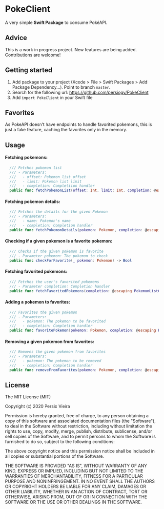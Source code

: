 # PokeClient

A very simple **Swift Package** to consume PokéAPI.

## Advice

This is a work in progress project. New features are being added. Contributions are welcome!

## Getting started

1. Add package to your project (Xcode > File > Swift Packages > Add Package Dependency...). Point to branch `master`.
2. Search for the following url: https://github.com/persiogv/PokeClient
3. Add `import PokeClient` in your Swift file

## Favorites

As PokeAPI doesn't have endpoints to handle favorited pokemons, this is just a fake feature, caching the favorites only in the memory.

## Usage

#### Fetching pokemons:

```swift
  /// Fetches pokemon list
  /// - Parameters:
  ///   - offset: Pokemon list offset
  ///   - limit: Pokemon list limit
  ///   - completion: Completiion handler
  public func fetchPokemonList(offset: Int, limit: Int, completion: @escaping PokemonListCompletion)
```

#### Fetching pokemon details:

```swift
  /// Fetches the details for the given Pokemon
  /// - Parameters:
  ///   - name: Pokemon's name
  ///   - completion: Completion handler
  public func fetchPokemonDetails(pokemon: Pokemon, completion: @escaping PokemonDetailsCompletion)
```

#### Checking if a given pokemon is a favorite pokemon:

```swift
  /// Checks if the given pokemon is favorite
  /// - Parameter pokemon: The pokemon to check
  public func checkForFavorite(_ pokemon: Pokemon) -> Bool
```

#### Fetching favorited pokemons:

```swift
  /// Fetches the user's favorited pokemons
  /// - Parameter completion: Completion handler
  public func fetchFavoritedPokemons(completion: @escaping PokemonListCompletion)
```

#### Adding a pokemon to favorites:

```swift
  /// Favorites the given pokemon
  /// - Parameters:
  ///   - pokemon: The pokemon to be favorited
  ///   - completion: Completion handler
  public func favoritePokemon(pokemon: Pokemon, completion: @escaping PokemonFavoriteCompletion)
```

#### Removing a given pokemon from favorites:

```swift
  /// Removes the given pokemon from favorites
  /// - Parameters:
  ///   - pokemon: The pokemon to be removed
  ///   - completion: Completion handler
  public func removeFromFavorites(pokemon: Pokemon, completion: @escaping PokemonFavoriteCompletion)
```

## License

The MIT License (MIT)

Copyright (c) 2020 Persio Vieira

Permission is hereby granted, free of charge, to any person obtaining a copy of
this software and associated documentation files (the "Software"), to deal in
the Software without restriction, including without limitation the rights to
use, copy, modify, merge, publish, distribute, sublicense, and/or sell copies of
the Software, and to permit persons to whom the Software is furnished to do so,
subject to the following conditions:

The above copyright notice and this permission notice shall be included in all
copies or substantial portions of the Software.

THE SOFTWARE IS PROVIDED "AS IS", WITHOUT WARRANTY OF ANY KIND, EXPRESS OR
IMPLIED, INCLUDING BUT NOT LIMITED TO THE WARRANTIES OF MERCHANTABILITY, FITNESS
FOR A PARTICULAR PURPOSE AND NONINFRINGEMENT. IN NO EVENT SHALL THE AUTHORS OR
COPYRIGHT HOLDERS BE LIABLE FOR ANY CLAIM, DAMAGES OR OTHER LIABILITY, WHETHER
IN AN ACTION OF CONTRACT, TORT OR OTHERWISE, ARISING FROM, OUT OF OR IN
CONNECTION WITH THE SOFTWARE OR THE USE OR OTHER DEALINGS IN THE SOFTWARE.
